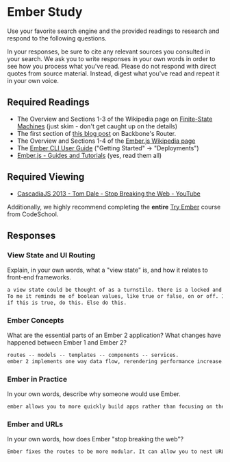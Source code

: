 # Ember Study

Use your favorite search engine and the provided readings to research and
respond to the following questions.

In your responses, be sure to cite any relevant sources you consulted in your
search. We ask you to write responses in your own words in order to see how you
process what you've read. Please do not respond with direct quotes from source
material. Instead, digest what you've read and repeat it in your own voice.

## Required Readings

-   The Overview and Sections 1-3 of the Wikipedia page on [Finite-State Machines](https://en.wikipedia.org/wiki/Finite-state_machine)
    (just skim - don't get caught up on the details)
-   The first section of [this blog post](http://pragmatic-backbone.com/routing-and-controllers) on
    Backbone's Router.
-   The Overview and Sections 1-4 of the [Ember.js Wikipedia page](https://en.wikipedia.org/wiki/Ember.js)
-   The [Ember CLI User Guide](http://ember-cli.com/user-guide/)
    ("Getting Started" -> "Deployments")
-   [Ember.js - Guides and Tutorials](https://guides.emberjs.com/v2.4.0/) (yes,
    read them all)

## Required Viewing

-   [CascadiaJS 2013 - Tom Dale - Stop Breaking the Web - YouTube](https://www.youtube.com/watch?v=BQ6at0addi4)

Additionally, we highly recommend completing the **entire** [Try
Ember](https://www.codeschool.com/courses/try-ember) course from CodeSchool.

## Responses

### View State and UI Routing

Explain, in your own words, what a "view state" is, and how it relates to
 front-end frameworks.

```md
a view state could be thought of as a turnstile. there is a locked and a unlocked state.
To me it reminds me of boolean values, like true or false, on or off. It could be if else,
if this is true, do this. Else do this.
```

### Ember Concepts

What are the essential parts of an Ember 2 application?
What changes have happened between Ember 1 and Ember 2?

```md
routes -- models -- templates -- components -- services.
ember 2 implements one way data flow, rerendering performance increase.
```

### Ember in Practice

In your own words, describe why someone would use Ember.

```md
ember allows you to more quickly build apps rather than focusing on the structure that supports them. as new command generates structure for you, it is easier to get up and going quickly.
```

### Ember and URLs

In your own words, how does Ember "stop breaking the web"?

```md
Ember fixes the routes to be more modular. It can allow you to nest URL's within one another.
```
